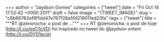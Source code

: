 
+++
author = "Jaydson Gomes"
categories = ["tweet"]
date = "Fri Oct 14 17:52:42 +0000 2011"
draft = false
image = "{TWEET_IMAGE}"
slug = "c8b66762ef9f1dd47e767f28a5fd219011ed23fa"
tags = ["tweet"]
title = """RT @zenorocha: o post de ..."""
+++
RT @zenorocha: o post de hoje (http://t.co/egTj1cVD) foi inspirado no tweet do @jaydson ontem (http://t.co/DYD1ecia)

